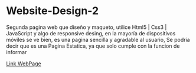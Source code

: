 # Website-Design-2
Segunda pagina web que diseño y maqueto, utilice Html5 | Css3 | JavaScript y algo de responsive desing, en la mayoría de dispositivos móviles se ve bien, es una pagina sencilla y agradable al usuario, Se podria decir que es una Pagina Estatica, ya que solo cumple con la funcion de informar

[Link WebPage](https://stevencar2004.github.io/Website-Design-2/)
